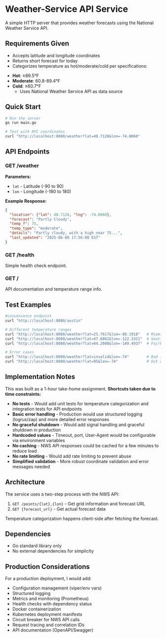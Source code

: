 # Weather-Service API Service

A simple HTTP server that provides weather forecasts using the National Weather Service API.

## Requirements Given

 * Accepts latitude and longitude coordinates  
 * Returns short forecast for today  
 * Categorizes temperature as hot/moderate/cold per specifications:
- **Hot**: ≥89.5°F
- **Moderate**: 60.8-89.4°F
- **Cold**: ≤60.7°F  
  * Uses National Weather Service API as data source

## Quick Start

```bash
# Run the server
go run main.go

# Test with NYC coordinates
curl "http://localhost:8080/weather?lat=40.7128&lon=-74.0060"
```

## API Endpoints

### GET /weather
**Parameters:**
- `lat` - Latitude (-90 to 90)
- `lon` - Longitude (-180 to 180)

**Example Response:**
```json
{
  "location": {"lat": 40.7128, "lng": -74.0060},
  "forecast": "Partly Cloudy",
  "temp_f": 75,
  "temp_type": "moderate",
  "details": "Partly cloudy, with a high near 75...",
  "last_updated": "2025-06-08 17:56:00 EST"
}
```

### GET /health
Simple health check endpoint.

### GET /
API documentation and temperature range info.

## Test Examples

```bash
#convenience endpoint 
curl "http://localhost:8080/austin"

# Different temperature ranges
curl "http://localhost:8080/weather?lat=25.7617&lon=-80.1918"   # Miami (likely hot)
curl "http://localhost:8080/weather?lat=47.6062&lon=-122.3321"  # Seattle (moderate)
curl "http://localhost:8080/weather?lat=64.2008&lon=-149.4937"  # Fairbanks (cold)

# Error cases
curl "http://localhost:8080/weather?lat=invalid&lon=-74"        # Bad input
curl "http://localhost:8080/weather?lat=95&lon=-74"             # Out of range
```

## Implementation Notes

This was built as a 1-hour take-home assignment. **Shortcuts taken due to time constraints:**

- **No tests** - Would add unit tests for temperature categorization and integration tests for API endpoints
- **Basic error handling** - Production would use structured logging (logrus/zap) and more detailed error responses
- **No graceful shutdown** - Would add signal handling and graceful shutdown in production
- **Hardcoded values** - Timeout, port, User-Agent would be configurable via environment variables
- **No caching** - NWS API responses could be cached for a few minutes to reduce load
- **No rate limiting** - Would add rate limiting to prevent abuse
- **Simplified validation** - More robust coordinate validation and error messages needed

## Architecture

The service uses a two-step process with the NWS API:
1. `GET /points/{lat},{lon}` - Get grid information and forecast URL
2. `GET {forecast_url}` - Get actual forecast data

Temperature categorization happens client-side after fetching the forecast.

## Dependencies

- Go standard library only
- No external dependencies for simplicity

## Production Considerations

For a production deployment, I would add:
- Configuration management (viper/env vars)
- Structured logging
- Metrics and monitoring (Prometheus)
- Health checks with dependency status
- Docker containerization
- Kubernetes deployment manifests
- Circuit breaker for NWS API calls
- Request tracing and correlation IDs
- API documentation (OpenAPI/Swagger)
